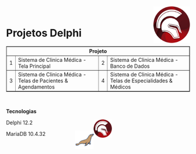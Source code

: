 <img src="img/delphi-logo-1024.png" width=100 align="right"/><br/>

# Projetos Delphi

<table border="1">
    <thead>
        <tr>
            <th colspan="4" style="text-align:center">Projeto</th>
        </tr>
    </thead>
    <tbody>
       <tr>
            <td>1</td>
            <td>Sistema de Clinica Médica - Tela Principal</td>
            <td>2</td>
            <td>Sistema de Clinica Médica - Banco de Dados</td>
        </tr>
        <tr>
           <td>3</td>
           <td>Sistema de Clinica Médica - Telas de Pacientes & Agendamentos</td>
           <td>4</td>
           <td>Sistema de Clinica Médica - Telas de Especialidades & Médicos</td>
        </tr>
    </tbody>
    </body>
</table>

</br>
<div style="width:290px">
    
**Tecnologias**

<p>Delphi 12.2 <img src="../img/delphi-logo-1024.png" width=50 align="right"/><br/></p>
<p>MariaDB 10.4.32 <img src="icons/mariadb-icon.svg" width=50 align="right"/><br/></p>
      
</div>
